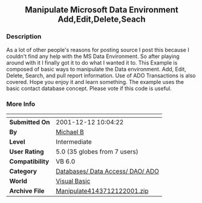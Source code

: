 ﻿<div align="center">

## Manipulate Microsoft Data Environment Add,Edit,Delete,Seach


</div>

### Description

As a lot of other people's reasons for posting source I post this because I couldn't find any help with the MS Data Environment. So after playing around with it I finally got it to do what I wanted it to. This Example is composed of basic ways to manipulate the Data environment. Add, Edit, Delete, Search, and pull report information. Use of ADO Transactions is also covered. Hope you enjoy it and learn something. The example uses the basic contact database concept. Please vote if this code is useful.
 
### More Info
 


<span>             |<span>
---                |---
**Submitted On**   |2001-12-12 10:04:22
**By**             |[Michael B](https://github.com/Planet-Source-Code/PSCIndex/blob/master/ByAuthor/michael-b.md)
**Level**          |Intermediate
**User Rating**    |5.0 (35 globes from 7 users)
**Compatibility**  |VB 6\.0
**Category**       |[Databases/ Data Access/ DAO/ ADO](https://github.com/Planet-Source-Code/PSCIndex/blob/master/ByCategory/databases-data-access-dao-ado__1-6.md)
**World**          |[Visual Basic](https://github.com/Planet-Source-Code/PSCIndex/blob/master/ByWorld/visual-basic.md)
**Archive File**   |[Manipulate4143712122001\.zip](https://github.com/Planet-Source-Code/michael-b-manipulate-microsoft-data-environment-add-edit-delete-seach__1-29700/archive/master.zip)








